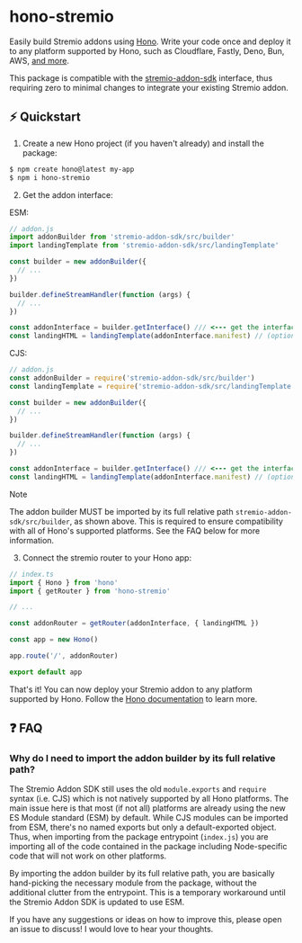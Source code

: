 # hono-stremio

Easily build Stremio addons using [Hono](https://hono.dev/). Write your code once and deploy it to any platform supported by Hono, such as Cloudflare, Fastly, Deno, Bun, AWS, [and more](https://hono.dev/docs/).

This package is compatible with the [stremio-addon-sdk](https://github.com/stremio/stremio-addon-sdk) interface, thus requiring zero to minimal changes to integrate your existing Stremio addon.

## :zap: Quickstart

1. Create a new Hono project (if you haven't already) and install the package:

```bash
$ npm create hono@latest my-app
$ npm i hono-stremio
```

2. Get the addon interface:

ESM:

```js
// addon.js
import addonBuilder from 'stremio-addon-sdk/src/builder'
import landingTemplate from 'stremio-addon-sdk/src/landingTemplate'

const builder = new addonBuilder({
  // ...
})

builder.defineStreamHandler(function (args) {
  // ...
})

const addonInterface = builder.getInterface() /// <--- get the interface
const landingHTML = landingTemplate(addonInterface.manifest) // (optional) Generate landing page HTML. You can also provide your own HTML if you prefer.
```

CJS:

```js
// addon.js
const addonBuilder = require('stremio-addon-sdk/src/builder')
const landingTemplate = require('stremio-addon-sdk/src/landingTemplate')

const builder = new addonBuilder({
  // ...
})

builder.defineStreamHandler(function (args) {
  // ...
})

const addonInterface = builder.getInterface() /// <--- get the interface
const landingHTML = landingTemplate(addonInterface.manifest) // (optional) Generate landing page HTML. You can also provide your own HTML if you prefer.
```

> [!NOTE]  
> The addon builder MUST be imported by its full relative path `stremio-addon-sdk/src/builder`, as shown above. This is required to ensure compatibility with all of Hono's supported platforms. See the FAQ below for more information.

3. Connect the stremio router to your Hono app:

```ts
// index.ts
import { Hono } from 'hono'
import { getRouter } from 'hono-stremio'

// ...

const addonRouter = getRouter(addonInterface, { landingHTML })

const app = new Hono()

app.route('/', addonRouter)

export default app
```

That's it! You can now deploy your Stremio addon to any platform supported by Hono. Follow the [Hono documentation](https://hono.dev/docs/) to learn more.

## :question: FAQ

### Why do I need to import the addon builder by its full relative path?

The Stremio Addon SDK still uses the old `module.exports` and `require` syntax (i.e. CJS) which is not natively supported by all Hono platforms. The main issue here is that most (if not all) platforms are already using the new ES Module standard (ESM) by default. While CJS modules can be imported from ESM, there's no named exports but only a default-exported object. Thus, when importing from the package entrypoint (`index.js`) you are importing all of the code contained in the package including Node-specific code that will not work on other platforms.

By importing the addon builder by its full relative path, you are basically hand-picking the necessary module from the package, without the additional clutter from the entrypoint. This is a temporary workaround until the Stremio Addon SDK is updated to use ESM.

If you have any suggestions or ideas on how to improve this, please open an issue to discuss! I would love to hear your thoughts.
